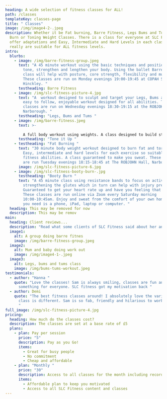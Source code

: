 ```yaml
---
heading: A wide selection of fitness classes for ALL!
path: /classes
templateKey: classes-page
title: " Classes"
image: /img/image4-2-.jpeg
description: Whether it be Fat burning, Barre Fitness, Legs Bums and Tums, Booty
  Burn or Toning Weight Classes. There is a class for everyone at SLC Fitness! I
  offer adaptations and Easy, Intermediate and Hard Levels in each class so they
  really are suitable for ALL fitness levels.
intro:
  blurbs:
    - image: /img/barre-fitness-group.jpeg
      text: "A 45 minute workout using the basic techniques and positions in ballet to
        tone, strengthen and lengthen your body. Using the ballet Barre this
        class will help with posture, core strength, flexibility and much more.
        These classes are run on Monday evenings 19:00-19:45 at COPAH Studios,
        Hinckley. "
      testheading: Barre Fitness
    - image: /img/slc-fitness-picture-4.jpg
      text: "A  workout designed to sculpt and target your Legs, Bums and Tums. An
        easy to follow, enjoyable workout designed for all abilities. These
        classes are run on Wednesday evenings 18:30-19:15 at the ROBJOHN Hall,
        Narborough. "
      testheading: "Legs, Bums and Tums "
    - image: /img/barre-fitness.jpeg
      text: >-
        
        A full body workout using weights. A class designed to build strength and stamina whilst sculpting and toning the body. Suitable for all fitness levels. Options to use lighter or heavier weights. These classes are run on Thursday evenings 18:45-19:30 at The Blaby and Whetstone Boys Club, Whetstone.
      testheading: "Tone it Up "
    - testheading: "Fat Burning "
      text: "30 minute body weight workout designed to burn fat and torch calories.
        Easy, intermediate and hard levels for each exercise so suitable for all
        fitness abilities. A class guaranteed to make you sweat. These classes
        are run Tuesday evenings 18:15-18:45 at The ROBJOHN Hall, Narborough. "
      image: /img/slc-fitness-picture-6.jpg
    - image: /img/slc-fitness-booty-burn-.jpg
      testheading: "Booty Burn "
      text: "A 45 minute class using resistance bands to focus on activating and
        strengthening the glutes which in turn can help with injury prevention.
        Guaranteed to get your heart rate up and have you feeling that burn!
        These classes are run online via Zoom every Saturday morning
        10:00-10:45am. Enjoy and sweat from the comfort of your own home! All
        you need is a phone, iPad, laptop or computer. "
  heading: This may be removed for now
  description: This may be remov
main:
  heading: Client reviews...
  description: "Read what some clients of SLC Fitness said about her and her classes. "
  image1:
    alt: A group doing barre fitnes
    image: /img/barre-fitness-group.jpeg
  image2:
    alt: Mum and baby doing work out
    image: /img/image4-1-.jpeg
  image3:
    alt: Legs, bums and tums class
    image: /img/bums-tums-workout.jpeg
testimonials:
  - author: "Hanna "
    quote: "Love the classes! Sam is always smiling, classes are fun and there is
      something for everyone. SLC fitness got my motivation back "
  - author: Demi
    quote: "The best fitness classes around! I absolutely love the variety, every
      class is different. Sam is so fab, friendly and hilarious to work out with
      "
full_image: /img/slc-fitness-picture-4.jpg
pricing:
  heading: How much do the classes cost?
  description: The classes are set at a base rate of £5
  plans:
    - plan: Pay per session
      price: "5"
      description: Pay as you Go!
      items:
        - Great for busy people
        - No commitment
        - Cheap and affordable
    - plan: "Monthly "
      price: "30"
      description: Access to all classes for the month including recordimgs
      items:
        - Affordable plan to keep you motivated
        - Access to all SLC Fitness content and classes
---
```

